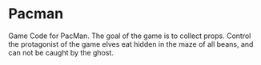 # Pacman
 Game Code for PacMan. 
 The goal of the game is to collect props. Control the protagonist of the game elves eat hidden in the maze of all beans, and can not be caught by the ghost.
